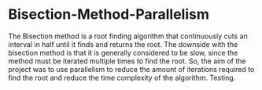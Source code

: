 # Bisection-Method-Parallelism
The Bisection method is a root finding algorithm that continuously cuts an interval in half until it finds and returns the root.  The downside with the bisection method is that it is generally considered to be slow, since the method must be iterated multiple times to find the root. So, the aim of the project was to use parallelism to reduce the amount of iterations required to find the root and reduce the time complexity of the algorithm.
Testing.